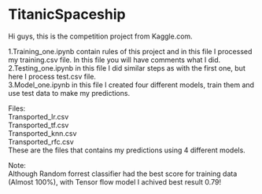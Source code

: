 # TitanicSpaceship

Hi guys, this is the competition project from Kaggle.com.

1.Training_one.ipynb contain rules of this project and in this file I processed my training.csv file. In this file you will have comments what I did.  
2.Testing_one.ipynb in this file I did similar steps as with the first one, but here I process test.csv file.  
3.Model_one.ipynb in this file I created four different models, train them and use test data to make my predictions.  
  
Files:  
Transported_lr.csv   
Transported_tf.csv  
Transported_knn.csv  
Transported_rfc.csv   
These are the files that contains my predictions using 4 different models.  

Note:  
Although Random forrest classifier had the best score for training data (Almost 100%), with Tensor flow model I achived best result 0.79!  
